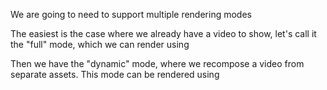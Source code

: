 We are going to need to support multiple rendering modes

The easiest is the case where we already have a video to show,
let's call it the "full" mode, which we can render using <StaticPlayer />

Then we have the "dynamic" mode, where we recompose a video from separate assets.
This mode can be rendered using <DynamicPlayer />
